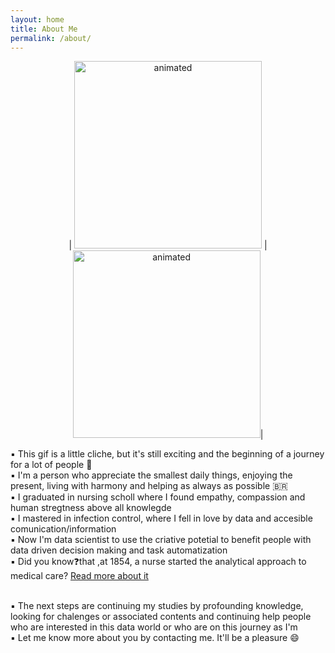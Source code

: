 ```yaml
---
layout: home
title: About Me
permalink: /about/
---
```


<p align=center> 
 | <img src="https://media4.giphy.com/media/cACmN9YBnrV9KyK6nG/giphy.gif?cid=ecf05e4766vbcycjyubog8674zfaz9vepsv6c9l8byf92c69&rid=giphy.gif&ct=g" alt="animated" width="300" height="300"/> | <img src="https://media4.giphy.com/media/fedryX7dMGMe6lgqDm/giphy.gif?cid=ecf05e470o0ozcr946mob49yz2dr2mk2bpuvgroyo0wzzlv2&rid=giphy.gif&ct=g" alt="animated" width="300" height="300"/>| 
</p>  

<body>
  
 ▪️ This gif is a little cliche, but it's still exciting and the beginning of a journey for a lot of people 🧙
  <br>
 ▪️ I'm a person who appreciate the smallest daily things, enjoying the present, living with harmony and helping as always as possible 🇧🇷
 <br>
 ▪️ I graduated in nursing scholl where I found empathy, compassion and human stregtness above all knowlegde 
 <br>
 ▪️ I mastered in infection control, where I fell in love by data and accesible comunication/information 
 <br>
 ▪️ Now I'm data scientist to use the criative potetial to benefit people with data driven decision making and task automatization 
 <br>
 ▪️ Did you know❓that ,at 1854, a nurse started the analytical approach to medical care? [Read  more about it](https://www.sciencemuseum.org.uk/objects-and-stories/florence-nightingale-pioneer-statistician)
 
<br>
 ▪️ The next steps are continuing my studies by profounding knowledge, looking for chalenges or associated contents and continuing help people who are interested in this data world or who are on this journey as I'm 
<br>
 ▪️ Let me know more about you by contacting me. It'll be a pleasure 😄
